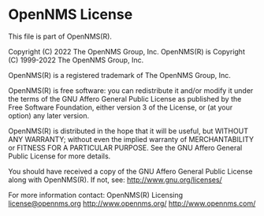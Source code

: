 OpenNMS License
===============

This file is part of OpenNMS(R).

Copyright (C) 2022 The OpenNMS Group, Inc.
OpenNMS(R) is Copyright (C) 1999-2022 The OpenNMS Group, Inc.

OpenNMS(R) is a registered trademark of The OpenNMS Group, Inc.

OpenNMS(R) is free software: you can redistribute it and/or modify
it under the terms of the GNU Affero General Public License as published
by the Free Software Foundation, either version 3 of the License,
or (at your option) any later version.

OpenNMS(R) is distributed in the hope that it will be useful,
but WITHOUT ANY WARRANTY; without even the implied warranty of
MERCHANTABILITY or FITNESS FOR A PARTICULAR PURPOSE.  See the
GNU Affero General Public License for more details.

You should have received a copy of the GNU Affero General Public License
along with OpenNMS(R).  If not, see:
     http://www.gnu.org/licenses/

For more information contact:
    OpenNMS(R) Licensing <license@opennms.org>
    http://www.opennms.org/
    http://www.opennms.com/

